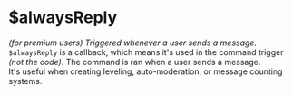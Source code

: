 # $alwaysReply
*(for premium users)*
*Triggered whenever a user sends a message.*\
`$alwaysReply` is a callback, which means it's used in the command trigger *(not the code)*. The command is ran when a user sends a message.\
It's useful when creating leveling, auto-moderation, or message counting systems.
